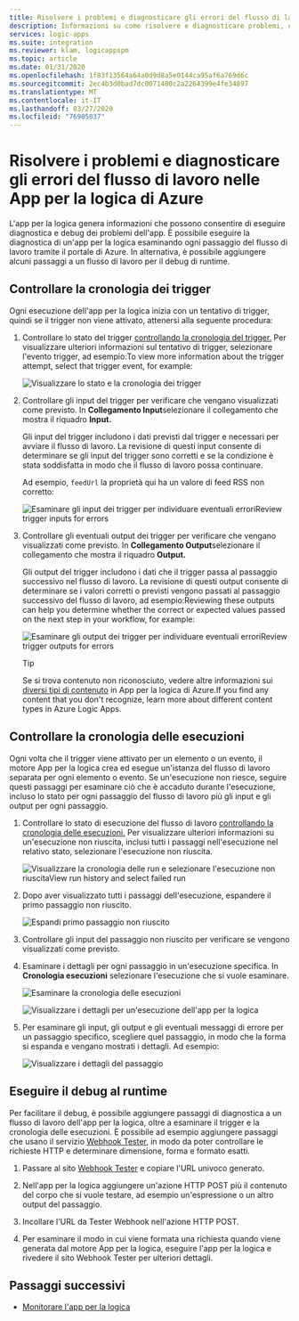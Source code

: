 ```yaml
---
title: Risolvere i problemi e diagnosticare gli errori del flusso di lavoro
description: Informazioni su come risolvere e diagnosticare problemi, errori ed errori nei flussi di lavoro in App per la logica di AzureLearn how to troubleshoot and diagnose problems, errors, and failures in your workflows in Azure Logic Apps
services: logic-apps
ms.suite: integration
ms.reviewer: klam, logicappspm
ms.topic: article
ms.date: 01/31/2020
ms.openlocfilehash: 1f83f13564a64a0d9d8a5e0144ca95af6a769d6c
ms.sourcegitcommit: 2ec4b3d0bad7dc0071400c2a2264399e4fe34897
ms.translationtype: MT
ms.contentlocale: it-IT
ms.lasthandoff: 03/27/2020
ms.locfileid: "76905037"
---
```

# <a name="troubleshoot-and-diagnose-workflow-failures-in-azure-logic-apps"></a>Risolvere i problemi e diagnosticare gli errori del flusso di lavoro nelle App per la logica di Azure

L'app per la logica genera informazioni che possono consentire di eseguire diagnostica e debug dei problemi dell'app. È possibile eseguire la diagnostica di un'app per la logica esaminando ogni passaggio del flusso di lavoro tramite il portale di Azure. In alternativa, è possibile aggiungere alcuni passaggi a un flusso di lavoro per il debug di runtime.

<a name="check-trigger-history"></a>

## <a name="check-trigger-history"></a>Controllare la cronologia dei trigger

Ogni esecuzione dell'app per la logica inizia con un tentativo di trigger, quindi se il trigger non viene attivato, attenersi alla seguente procedura:

1. Controllare lo stato del trigger [controllando la cronologia del trigger.](../logic-apps/monitor-logic-apps.md#review-trigger-history) Per visualizzare ulteriori informazioni sul tentativo di trigger, selezionare l'evento trigger, ad esempio:To view more information about the trigger attempt, select that trigger event, for example:

   ![Visualizzare lo stato e la cronologia dei trigger](./media/logic-apps-diagnosing-failures/logic-app-trigger-history.png)

1. Controllare gli input del trigger per verificare che vengano visualizzati come previsto. In **Collegamento Input**selezionare il collegamento che mostra il riquadro **Input.**

   Gli input del trigger includono i dati previsti dal trigger e necessari per avviare il flusso di lavoro. La revisione di questi input consente di determinare se gli input del trigger sono corretti e se la condizione è stata soddisfatta in modo che il flusso di lavoro possa continuare.

   Ad esempio, `feedUrl` la proprietà qui ha un valore di feed RSS non corretto:

   ![Esaminare gli input dei trigger per individuare eventuali erroriReview trigger inputs for errors](./media/logic-apps-diagnosing-failures/review-trigger-inputs-for-errors.png)

1. Controllare gli eventuali output dei trigger per verificare che vengano visualizzati come previsto. In **Collegamento Output**selezionare il collegamento che mostra il riquadro **Output.**

   Gli output del trigger includono i dati che il trigger passa al passaggio successivo nel flusso di lavoro. La revisione di questi output consente di determinare se i valori corretti o previsti vengono passati al passaggio successivo del flusso di lavoro, ad esempio:Reviewing these outputs can help you determine whether the correct or expected values passed on the next step in your workflow, for example:

   ![Esaminare gli output dei trigger per individuare eventuali erroriReview trigger outputs for errors](./media/logic-apps-diagnosing-failures/review-trigger-outputs-for-errors.png)

   > [!TIP]
   > Se si trova contenuto non riconosciuto, vedere altre informazioni sui [diversi tipi di contenuto](../logic-apps/logic-apps-content-type.md) in App per la logica di Azure.If you find any content that you don't recognize, learn more about different content types in Azure Logic Apps.

<a name="check-runs-history"></a>

## <a name="check-runs-history"></a>Controllare la cronologia delle esecuzioni

Ogni volta che il trigger viene attivato per un elemento o un evento, il motore App per la logica crea ed esegue un'istanza del flusso di lavoro separata per ogni elemento o evento. Se un'esecuzione non riesce, seguire questi passaggi per esaminare ciò che è accaduto durante l'esecuzione, incluso lo stato per ogni passaggio del flusso di lavoro più gli input e gli output per ogni passaggio.

1. Controllare lo stato di esecuzione del flusso di lavoro [controllando la cronologia delle esecuzioni.](../logic-apps/monitor-logic-apps.md#review-runs-history) Per visualizzare ulteriori informazioni su un'esecuzione non riuscita, inclusi tutti i passaggi nell'esecuzione nel relativo stato, selezionare l'esecuzione non riuscita.

   ![Visualizzare la cronologia delle run e selezionare l'esecuzione non riuscitaView run history and select failed run](./media/logic-apps-diagnosing-failures/logic-app-runs-history.png)

1. Dopo aver visualizzato tutti i passaggi dell'esecuzione, espandere il primo passaggio non riuscito.

   ![Espandi primo passaggio non riuscito](./media/logic-apps-diagnosing-failures/logic-app-run-pane.png)

1. Controllare gli input del passaggio non riuscito per verificare se vengono visualizzati come previsto.

1. Esaminare i dettagli per ogni passaggio in un'esecuzione specifica. In **Cronologia esecuzioni** selezionare l'esecuzione che si vuole esaminare.

   ![Esaminare la cronologia delle esecuzioni](./media/logic-apps-diagnosing-failures/logic-app-runs-history.png)

   ![Visualizzare i dettagli per un'esecuzione dell'app per la logica](./media/logic-apps-diagnosing-failures/logic-app-run-details.png)

1. Per esaminare gli input, gli output e gli eventuali messaggi di errore per un passaggio specifico, scegliere quel passaggio, in modo che la forma si espanda e vengano mostrati i dettagli. Ad esempio:

   ![Visualizzare i dettagli del passaggio](./media/logic-apps-diagnosing-failures/logic-app-run-details-expanded.png)

## <a name="perform-runtime-debugging"></a>Eseguire il debug al runtime

Per facilitare il debug, è possibile aggiungere passaggi di diagnostica a un flusso di lavoro dell'app per la logica, oltre a esaminare il trigger e la cronologia delle esecuzioni. È possibile ad esempio aggiungere passaggi che usano il servizio [Webhook Tester](https://webhook.site/), in modo da poter controllare le richieste HTTP e determinare dimensione, forma e formato esatti.

1. Passare al sito [Webhook Tester](https://webhook.site/) e copiare l'URL univoco generato.

1. Nell'app per la logica aggiungere un'azione HTTP POST più il contenuto del corpo che si vuole testare, ad esempio un'espressione o un altro output del passaggio.

1. Incollare l'URL da Tester Webhook nell'azione HTTP POST.

1. Per esaminare il modo in cui viene formata una richiesta quando viene generata dal motore App per la logica, eseguire l'app per la logica e rivedere il sito Webhook Tester per ulteriori dettagli.

## <a name="next-steps"></a>Passaggi successivi

* [Monitorare l'app per la logica](../logic-apps/monitor-logic-apps.md)
